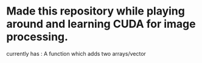 # Made this repository while playing around and learning CUDA for image processing.

currently has :
A function which adds two arrays/vector
